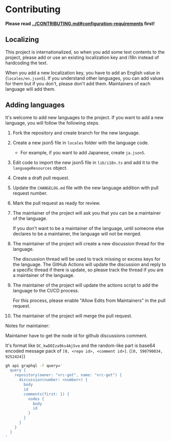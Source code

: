 # Contributing

**Please read [../CONTRIBUTING.md#configuration-requirements](../CONTRIBUTING.md#configuration-requirements) first!**

## Localizing

This project is internationalized, so when you add some text contents to the project, 
please add or use an existing localization key and i18n instead of hardcoding the text.

When you add a new localization key, you have to add an English value in (`locales/en.json5`).
If you understand other languages, you can add values for them but if you don't, please don't add them.
Maintainers of each language will add them.

## Adding languages

It's welcome to add new languages to the project.
If you want to add a new language, you will follow the following steps.

1. Fork the repository and create branch for the new language.
2. Create a new json5 file in `locales` folder with the language code.
   - For example, if you want to add Japanese, create `ja.json5`.
3. Edit code to import the new json5 file in `lib/i18n.ts` and add it to the `languageResources` object.
4. Create a draft pull request. 
5. Update the `CHANGELOG.md` file with the new language addition with pull request number.
6. Mark the pull request as ready for review.
7. The maintainer of the project will ask you that you can be a maintainer of the language.

   If you don't want to be a maintainer of the language,
   until someone else declares to be a maintainer, the language will not be merged.
8. The maintainer of the project will create a new discussion thread for the language.

   The discussion thread will be used to track missing or excess keys for the language.
   The GitHub Actions will update the discussion and reply to a specific thread if there is update, 
   so please track the thread if you are a maintainer of the language.
9. The maintainer of the project will update the actions script to add the language to the CI/CD process.

   For this process, please enable "Allow Edits from Maintainers" in the pull request.
10. The maintainer of the project will merge the pull request.

Notes for maintainer:

Maintainer have to get the node id for github discussions comment.

It's format like `DC_kwDOIza9ks4AjSve` and the random-like part is base64 encoded message pack of `[0, <repo id>, <comment id>]`. (`[0, 590790034, 9252424]`)

```bash
gh api graphql -f query='
  query {
    repository(owner: "vrc-get", name: "vrc-get") {
      discussion(number: <number>) {
        body
        id
        comments(first: 1) {
          nodes {
            body
            id
          }
        }
      }
    }
  }
'
```
